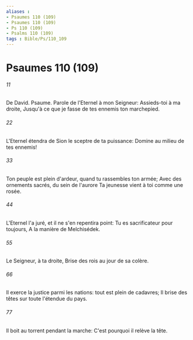 ```yaml
---
aliases : 
- Psaumes 110 (109)
- Psaumes 110 (109)
- Ps 110 (109)
- Psalms 110 (109)
tags : Bible/Ps/110_109
---
```


# Psaumes 110 (109)

###### 11
De David. Psaume. Parole de l'Eternel à mon Seigneur: Assieds-toi à ma droite, Jusqu'à ce que je fasse de tes ennemis ton marchepied.
###### 22
L'Eternel étendra de Sion le sceptre de ta puissance: Domine au milieu de tes ennemis!
###### 33
Ton peuple est plein d'ardeur, quand tu rassembles ton armée; Avec des ornements sacrés, du sein de l'aurore Ta jeunesse vient à toi comme une rosée.
###### 44
L'Eternel l'a juré, et il ne s'en repentira point: Tu es sacrificateur pour toujours, A la manière de Melchisédek.
###### 55
Le Seigneur, à ta droite, Brise des rois au jour de sa colère.
###### 66
Il exerce la justice parmi les nations: tout est plein de cadavres; Il brise des têtes sur toute l'étendue du pays.
###### 77
Il boit au torrent pendant la marche: C'est pourquoi il relève la tête.

